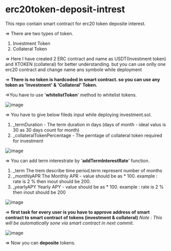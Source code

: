 # erc20token-deposit-intrest
This repo contain smart contract for erc20 token deposite interest.

=> There are two types of token.
1. Investment Token
2. Collateral Token

=> Here I have created 2 ERC contract and name as USDT(Investment token) and XTOKEN (collateral) for better understanding. but you can use onlly one erc20 contract and change name ans symbole while deployment

=> **There is no token is hardcoded in smart contract. so you can use any token as '**Investment'** & **'Collateral'** Token.**

=>You have to use '**whitelistToken**' method to whitelist tokens.

![image](https://user-images.githubusercontent.com/51226907/162268024-fb82a743-88fe-4411-a792-ed6850f75ecd.png)


=> You have to give below fileds input while deploying investment.sol.
1. _termDuration - The term duration in days (days of month - ideal valus is 30 as 30 days count for month)
2. _collateralTokenPercentage -  The perntage of collateral token required for investment

![image](https://user-images.githubusercontent.com/51226907/162268313-6ef27011-7091-48c4-802d-5a88602a7a82.png)


=> You can add term interestrate by '**addTermInterestRate**' function.
1. _term The trem describe time period.term represent number of months
2. _monthlyAPR The Monthly APR - value should be as * 100. example : rate is 2 % then inout should be 200.
3. _yearlyAPY Yearly APY - value should be as * 100. example : rate is 2 % then inout should be 200

![image](https://user-images.githubusercontent.com/51226907/162269050-5fa723ba-49e5-4d5b-8853-1dd8af249857.png)


=> **first task for every user is you have to approve address of smart contract to smart contract of tokens (investment & collateral)**
_Note : This will be automatically sone via smart contract in next commit._

![image](https://user-images.githubusercontent.com/51226907/162269487-8736d1a6-780c-46f2-a569-3b426488b96a.png)

=> Now you can **deposite** tokens. 
